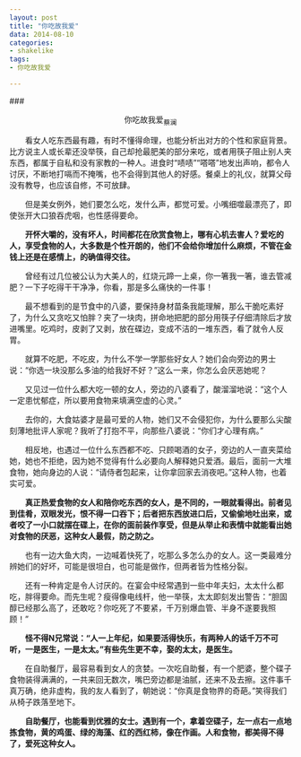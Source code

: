 ```yaml
---
layout: post
title: "你吃故我爱"
data: 2014-08-10
categories:
- shakelike
tags:
- 你吃故我爱

---
```


###<center>你吃故我爱<sub>蔡澜</sub></center>

　　看女人吃东西最有趣，有时不懂得命理，也能分析出对方的个性和家庭背景。比方说主人或长辈还没举筷，自己却抢最肥美的部分来吃，或者用筷子阻止别人夹东西，都属于自私和没有家教的一种人。进食时“啧啧”“嗒嗒”地发出声响，都令人讨厌，不断地打嗝而不掩嘴，也不会得到其他人的好感。餐桌上的礼仪，就算父母没有教导，也应该自修，不可放肆。

　　但是美女例外，她们要怎么吃，发什么声，都觉可爱。小嘴细噬最漂亮了，即使张开大口狼吞虎咽，也性感得要命。

　　**开怀大嚼的，没有坏人，时间都花在欣赏食物上，哪有心机去害人？爱吃的人，享受食物的人，大多数是个性开朗的，他们不会给你增加什么麻烦，不管在金钱上还是在感情上，的确值得交往。**

　　曾经有过几位被公认为大美人的，红烧元蹄一上桌，你一箸我一箸，谁去管减肥？一下子吃得干干净净，你看，那是多么痛快的一件事！

　　最不想看到的是节食中的八婆，要保持身材苗条我能理解，那么干脆吃素好了，为什么又贪吃又怕胖？夹了一块肉，拼命地把肥的部分用筷子仔细清除后才放进嘴里。吃鸡时，皮剥了又剥，放在碟边，变成不洁的一堆东西，看了就令人反胃。

　　就算不吃肥，不吃皮，为什么不学一学那些好女人？她们会向旁边的男士说：“你选一块没那么多油的给我好不好？”这么一来，你怎么会厌恶她呢？

　　又见过一位什么都大吃一顿的女人，旁边的八婆看了，酸溜溜地说：“这个人一定患忧郁症，所以要用食物来填满空虚的心灵。”

　　去你的，大食姑婆才是最可爱的人物，她们又不会侵犯你，为什么要那么尖酸刻薄地批评人家呢？我听了打抱不平，向那些八婆说：“你们才心理有病。”

　　相反地，也遇过一位什么东西都不吃、只顾喝酒的女子，旁边的人一直夹菜给她，她也不拒绝，因为她不觉得有什么必要向人解释她只爱酒。最后，面前一大堆食物，她向身边的人说：“请侍者包起来，让你拿回家去消夜吧。”这种人物，也着实可爱。

　　**真正热爱食物的女人和陪你吃东西的女人，是不同的，一眼就看得出。前者见到佳肴，双眼发光，恨不得一口吞下；后者把东西放进口后，又偷偷地吐出来，或者咬了一小口就摆在碟上，在你的面前装作享受，但是从举止和表情中就能看出她对食物的厌恶，这种女人最假，防之防之。**

　　也有一边大鱼大肉，一边喊着快死了，吃那么多怎么办的女人。这一类最难分辨她们的好坏，可能是很坦白，也可能是做作，但两者皆为性格分裂。

　　还有一种肯定是令人讨厌的。在宴会中经常遇到一些中年夫妇，太太什么都吃，胖得要命。而先生呢？瘦得像电线杆，他一举筷，太太即刻发出警告：“胆固醇已经那么高了，还敢吃？你吃死了不要紧，千万别爆血管、半身不遂要我照顾！”

　　**怪不得N兄常说：“人一上年纪，如果要活得快乐，有两种人的话千万不可听，一是医生，一是太太。”有些先生更不幸，娶的太太，是医生。**

　　在自助餐厅，最容易看到女人的贪婪。一次吃自助餐，有一个肥婆，整个碟子食物装得满满的，一共来回无数次，嘴巴旁边都是油腻，还来不及去擦。这件事千真万确，绝非虚构，我的友人看到了，朝她说：“你真是食物界的奇葩。”笑得我们从椅子跌落至地下。

　　**自助餐厅，也能看到优雅的女士。遇到有一个，拿着空碟子，左一点右一点地拣食物，黄的鸡蛋、绿的海藻、红的西红柿，像在作画。人和食物，都美得不得了，爱死这种女人。**
